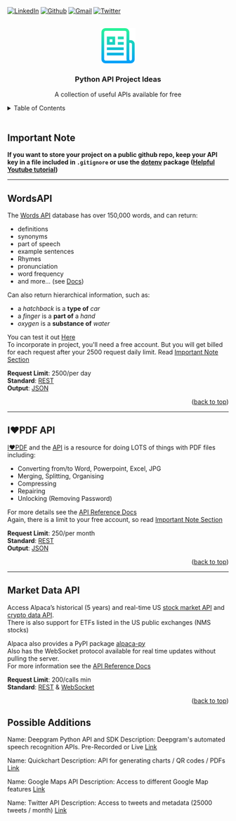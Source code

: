 <a name="readme-top"></a>


[![LinkedIn][linkedin-shield]][linkedin-url]
[![Github][github-shield]][github-url]
[![Gmail][gmail-shield]][gmail-url]
[![Twitter][twitter-shield]][twitter-url]

<br/>

<div align="center">
    <a href="https://github.com/sciwilro/Python_API_Project_Ideas">
        <img src="images/logo.png" alt="Logo" width="80" height="80">
    </a>

<h3 align="center">Python API Project Ideas</h3>

<p align="center">A collection of useful APIs available for free</p>

</div>

<!-- TABLE OF CONTENTS -->
<details>
    <summary>Table of Contents</summary>
    <ul><li><a href="#important-note">Important Note</a></li></ul>
    <ol>
        <li>
            <a href="#wordsapi">WordsAPI</a>
            <ul><li>Find definitions, related words, and more</li></ul>
        </li>
        <li>
            <a href="#i❤pdf-api">I❤PDF API</a>
            <ul><li>Multiple tools for working with PDFs</li></ul>
        </li>
        <li>
            <a href="#market-data-api">Alpaca Market Data API</a>
            <ul><li>Access Historical/realtime Stock, EFT, and Crypto information</li></ul>
        </li>        
    </ol>
</details>

<br/>

<!-- Using Markdown instead of HTML formatting from here for readability -->

## Important Note

**If you want to store your project on a public github repo, keep your API key in a file included in `.gitignore` or use the [dotenv][dotenv-link] package ([Helpful Youtube tutorial](https://youtu.be/CJjSOzb0IYs))**

---

## WordsAPI

The [Words API][words-api-link] database has over 150,000 words, and can return:
- definitions
- synonyms
- part of speech
- example sentences
- Rhymes
- pronunciation
- word frequency
- and more... (see [Docs](https://www.wordsapi.com/docs/?python#words))

Can also return hierarchical information, such as:  
- a *hatchback* is a **type of** *car*
- a *finger* is a **part of** a *hand*
- *oxygen* is a **substance of** *water*

You can test it out [Here](https://www.wordsapi.com/#try)  
To incorporate in project, you'll need a free account. But you will get billed for each request after your 2500 request daily limit. Read [Important Note Section](#important-note)  

**Request Limit**: 2500/per day  
**Standard**: [REST][rest-link]  
**Output**: [JSON][json-link]
<p align="right">(<a href="#readme-top">back to top</a>)</p>

---

## I❤PDF API

[I❤PDF][I❤PDF-link] and the [API][I❤PDF-api-link] is a resource for doing LOTS of things with PDF files including:

- Converting from/to Word, Powerpoint, Excel, JPG 
- Merging, Splitting, Organising
- Compressing
- Repairing
- Unlocking (Removing Password)

For more details see the [API Reference Docs](https://developer.ilovepdf.com/docs/api-reference)  
Again, there is a limit to your free account, so read [Important Note Section](#important-note)

**Request Limit**: 250/per month  
**Standard**: [REST][rest-link]  
**Output**: [JSON][json-link]
<p align="right">(<a href="#readme-top">back to top</a>)</p>

---

## Market Data API

Access Alpaca’s historical (5 years) and real-time US [stock market API][alpaca-market-api-link] and [crypto data API][alpaca-crypto-api-link].  
There is also support for ETFs listed in the US public exchanges (NMS stocks)  

Alpaca also provides a PyPI package [alpaca-py][alpaca-py-link]  
Also has the WebSocket protocol available for real time updates without pulling the server.  
For more information see the [API Reference Docs](https://alpaca.markets/docs/api-references/)

**Request Limit**: 200/calls min  
**Standard**: [REST][rest-link] & [WebSocket][websocket-link]  
<!-- **Output**: [JSON][json-link] -->
<p align="right">(<a href="#readme-top">back to top</a>)</p>



## Possible Additions

Name: Deepgram Python API and SDK
Description: Deepgram's automated speech recognition APIs. Pre-Recorded or Live
[Link](https://github.com/deepgram/deepgram-python-sdk)

Name: Quickchart
Description: API for generating charts / QR codes / PDFs
[Link](https://quickchart.io)

Name: Google Maps API
Description: Access to different Google Map features 
[Link](https://developers.google.com/maps)

Name: Twitter API
Description: Access to tweets and metadata (25000 tweets / month)
[Link](https://developer.twitter.com/en)

<!-- Name: 
Description: 
[Link](https://) -->

<!-- MARKDOWN LINKS & IMAGES -->
<!-- https://www.markdownguide.org/basic-syntax/#reference-style-links -->

<!-- Badges: https://dev.to/envoy_/150-badges-for-github-pnk -->
[linkedin-shield]: https://img.shields.io/badge/LinkedIn-0077B5?style=for-the-badge&logo=linkedin&logoColor=white
[linkedin-url]: https://linkedin.com/in/sciwilro
[github-shield]: https://img.shields.io/badge/GitHub-100000?style=for-the-badge&logo=github&logoColor=white
[github-url]: https://github.com/SciWilro
[gmail-shield]: https://img.shields.io/badge/Gmail-D14836?style=for-the-badge&logo=gmail&logoColor=white
[gmail-url]: mailto:mr.wilro@gmail.com
[twitter-shield]: https://img.shields.io/badge/Twitter-1DA1F2?style=for-the-badge&logo=twitter&logoColor=white
[twitter-url]: https://twitter.com/The_Wilro

[words-api-link]: https://www.wordsapi.com/
[I❤PDF-link]: https://www.ilovepdf.com/
[I❤PDF-api-link]: https://developer.ilovepdf.com/
[alpaca-market-api-link]: https://alpaca.markets/docs/market-data/
[alpaca-crypto-api-link]: https://alpaca.markets/docs/crypto/

[alpaca-py-link]: https://pypi.org/project/alpaca-py/
[dotenv-link]: https://pypi.org/project/python-dotenv/

[rest-link]: https://restfulapi.net/
[websocket-link]: https://en.wikipedia.org/wiki/WebSocket
[json-link]: http://www.json.org/



<!-- Sources for making README -->
<!-- see https://github.com/othneildrew/Best-README-Template-->